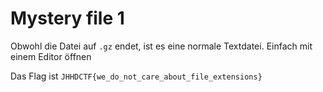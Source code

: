 # Mystery file 1

Obwohl die Datei auf `.gz` endet, ist es eine normale Textdatei. Einfach mit einem Editor öffnen

Das Flag ist `JHHDCTF{we_do_not_care_about_file_extensions}`
